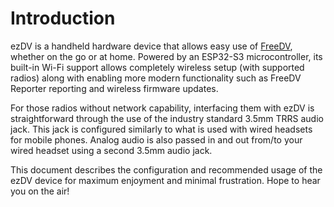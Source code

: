 # Introduction

ezDV is a handheld hardware device that allows easy use of [FreeDV](https://freedv.org), whether on the go or at home. 
Powered by an ESP32-S3 microcontroller, its built-in Wi-Fi support allows completely wireless setup (with supported radios) 
along with enabling more modern functionality such as FreeDV Reporter reporting and wireless firmware updates.

For those radios without network capability, interfacing them with ezDV is straightforward through the use of the industry 
standard 3.5mm TRRS audio jack. This jack is configured similarly to what is used with wired headsets for mobile phones. 
Analog audio is also passed in and out from/to your wired headset using a second 3.5mm audio jack.

This document describes the configuration and recommended usage of the ezDV device for maximum enjoyment and minimal
frustration. Hope to hear you on the air!
